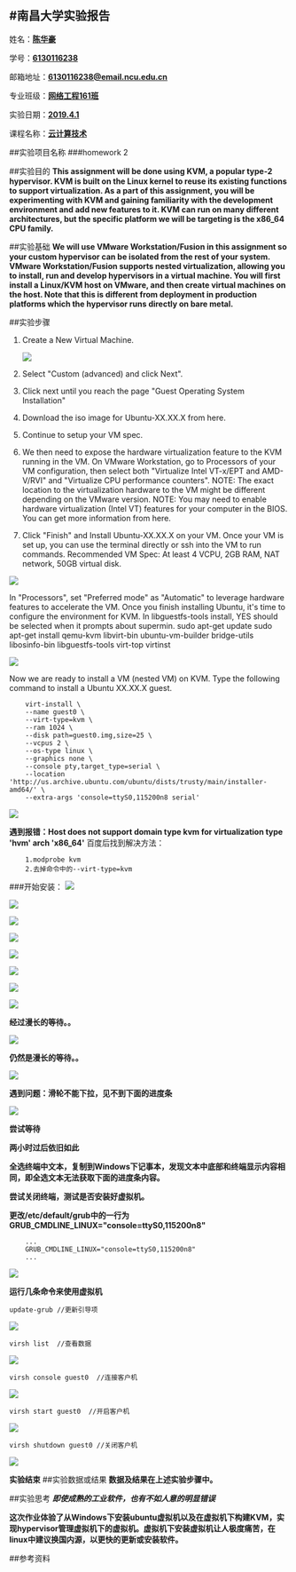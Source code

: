 #南昌大学实验报告
---



姓名：**<u>陈华豪</u>**
	
学号：**<u>6130116238</u>**

邮箱地址：**<u>6130116238@email.ncu.edu.cn</u>**

专业班级：**<u>网络工程161班</u>**

实验日期：**<u>2019.4.1</u>**
    
课程名称：**<u>云计算技术</u>**
 
##实验项目名称
###homework 2

##实验目的
**This assignment will be done using KVM, a popular type-2 hypervisor. KVM is built on the Linux kernel to reuse its existing functions to support
virtualization. As a part of this assignment, you will be experimenting with KVM and gaining familiarity with the development environment and add
new features to it. KVM can run on many different architectures, but the specific platform we will be targeting is the x86_64 CPU family.**



##实验基础
**We will use VMware Workstation/Fusion in this assignment so your custom hypervisor can be isolated from the rest of your system. VMware
Workstation/Fusion supports nested virtualization, allowing you to install, run and develop hypervisors in a virtual machine. You will first install a
Linux/KVM host on VMware, and then create virtual machines on the host. Note that this is different from deployment in production platforms which
the hypervisor runs directly on bare metal.**

##实验步骤
1. Create a New Virtual Machine.

	![](https://i.imgur.com/Zm9b3d9.png)

2. Select "Custom (advanced) and click Next".

3. Click next until you reach the page "Guest Operating System Installation"
4. Download the iso image for Ubuntu-XX.XX.X from here.
5. Continue to setup your VM spec.
6. We then need to expose the hardware virtualization feature to the KVM running in the VM. On VMware Workstation, go to Processors of your
VM configuration, then select both "Virtualize Intel VT-x/EPT and AMD-V/RVI" and "Virtualize CPU performance counters".
NOTE: The exact location to the virtualization hardware to the VM might be different depending on the VMware version.
NOTE: You may need to enable hardware virtualization (Intel VT) features for your computer in the BIOS. You can get more information from
here.
7. Click "Finish" and Install Ubuntu-XX.XX.X on your VM.
Once your VM is set up, you can use the terminal directly or ssh into the VM to run commands.
Recommended VM Spec: At least 4 VCPU, 2GB RAM, NAT network, 50GB virtual disk.

![](https://i.imgur.com/Zm9b3d9.png)

In "Processors", set "Preferred mode" as "Automatic" to leverage hardware features to accelerate the VM.
Once you finish installing Ubuntu, it's time to configure the environment for KVM.
In libguestfs-tools install, YES should be selected when it prompts about supermin.
		sudo apt-get update
		sudo apt-get install qemu-kvm libvirt-bin ubuntu-vm-builder bridge-utils \
		libosinfo-bin libguestfs-tools virt-top virtinst

![](https://i.imgur.com/CCUR31r.png)

Now we are ready to install a VM (nested VM) on KVM. Type the following command to install a Ubuntu XX.XX.X guest.

		virt-install \
		--name guest0 \
		--virt-type=kvm \
		--ram 1024 \
		--disk path=guest0.img,size=25 \
		--vcpus 2 \
		--os-type linux \
		--graphics none \
		--console pty,target_type=serial \
		--location 'http://us.archive.ubuntu.com/ubuntu/dists/trusty/main/installer-amd64/' \
		--extra-args 'console=ttyS0,115200n8 serial'
![](https://i.imgur.com/KoHqiwQ.png)

**遇到报错：Host does not support domain type kvm for virtualization type 'hvm' arch 'x86_64'**
百度后找到解决方法：

		1.modprobe kvm
		2.去掉命令中的--virt-type=kvm
###开始安装：
![](https://i.imgur.com/lL9AdHk.png)

![](https://i.imgur.com/lIrPiMm.png)

![](https://i.imgur.com/RnZIxkX.png)

![](https://i.imgur.com/Euo2RbW.png)

![](https://i.imgur.com/H1TDnXR.png)

![](https://i.imgur.com/4XQHkbY.png)

![](https://i.imgur.com/8vaYXkF.png)

![](https://i.imgur.com/g0JyImH.png)

**经过漫长的等待。。**

![](https://i.imgur.com/wxoxyZV.png)

**仍然是漫长的等待。。**

![](https://i.imgur.com/kqoKgc8.png)

**遇到问题：滑轮不能下拉，见不到下面的进度条**

![](https://i.imgur.com/EuDaTpo.png)

**尝试等待**

**两小时过后依旧如此**

**全选终端中文本，复制到Windows下记事本，发现文本中底部和终端显示内容相同，即全选文本无法获取下面的进度条内容。**

**尝试关闭终端，测试是否安装好虚拟机。**

**更改/etc/default/grub中的一行为GRUB_CMDLINE_LINUX="console=ttyS0,115200n8"**

		...
		GRUB_CMDLINE_LINUX="console=ttyS0,115200n8"
		...
![](https://i.imgur.com/5hbgZfQ.png)

**运行几条命令来使用虚拟机**

	update-grub //更新引导项
![](https://i.imgur.com/8jgfqgz.png)

	virsh list  //查看数据
![](https://i.imgur.com/WWBvNhV.png)

	virsh console guest0  //连接客户机
![](https://i.imgur.com/xHfbp6a.png)

	virsh start guest0  //开启客户机
![](https://i.imgur.com/1TIrBQv.png)

	virsh shutdown guest0 //关闭客户机
![](https://i.imgur.com/CgOL51i.png)

**实验结束**
##实验数据或结果
**数据及结果在上述实验步骤中。**


##实验思考
***即使成熟的工业软件，也有不如人意的明显错误***

**这次作业体验了从Windows下安装ubuntu虚拟机以及在虚拟机下构建KVM，实现hypervisor管理虚拟机下的虚拟机。虚拟机下安装虚拟机让人极度痛苦，在linux中建议换国内源，以更快的更新或安装软件。**


##参考资料



